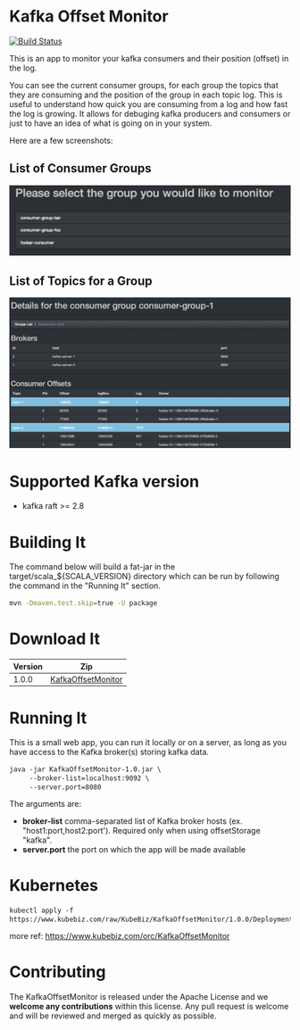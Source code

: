Kafka Offset Monitor
===========

[![Build Status](https://travis-ci.org/Morningstar/kafka-offset-monitor.svg?branch=master)](https://travis-ci.org/Morningstar/kafka-offset-monitor)

This is an app to monitor your kafka consumers and their position (offset) in the log.

You can see the current consumer groups, for each group the topics that they are consuming and the position of the group in each topic log. This is useful to understand how quick you are consuming from a log and how fast the log is growing. It allows for debuging kafka producers and consumers or just to have an idea of what is going on in your system.

Here are a few screenshots:

List of Consumer Groups
-----------------------

![Consumer Groups](https://github.com/orchome/KafkaOffsetMonitor/blob/main/img/groups.png)

List of Topics for a Group
--------------------------

![Topic List](https://github.com/orchome/KafkaOffsetMonitor/blob/main/img/topics.png)

Supported Kafka version
===========

- kafka raft >= 2.8

Building It
===========

The command below will build a fat-jar in the target/scala_${SCALA_VERSION} directory which can be run by following the command in the "Running It" section.

```bash
mvn -Dmaven.test.skip=true -U package
```

Download It
===========

Version  |  Zip
-------  |  ---- |
1.0.0    | [KafkaOffsetMonitor](https://www.orchome.com/dist/kafka-offset-monitor/1.0.0/KafkaOffsetMonitor.zip)

Running It
===========

This is a small web app, you can run it locally or on a server, as long as you have access to the Kafka broker(s) storing kafka data.

```
java -jar KafkaOffsetMonitor-1.0.jar \
     --broker-list=localhost:9092 \
     --server.port=8080
```

The arguments are:

- **broker-list** comma-separated list of Kafka broker hosts (ex. "host1:port,host2:port').  Required only when using offsetStorage "kafka".
- **server.port** the port on which the app will be made available

Kubernetes
============

```
kubectl apply -f https://www.kubebiz.com/raw/KubeBiz/KafkaOffsetMonitor/1.0.0/Deployment.yaml
```
more ref: https://www.kubebiz.com/orc/KafkaOffsetMonitor

Contributing
============

The KafkaOffsetMonitor is released under the Apache License and we **welcome any contributions** within this license. Any pull request is welcome and will be reviewed and merged as quickly as possible.
